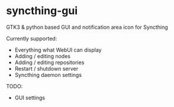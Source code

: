 syncthing-gui
=============

GTK3 &amp; python based GUI and notification area icon for Syncthing

Currently supported:
- Everything what WebUI can display
- Adding / editing nodes
- Adding / editing repositories
- Restart / shutdown server
- Syncthing daemon settings

TODO:
- GUI settings
